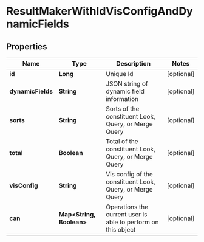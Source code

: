 
# ResultMakerWithIdVisConfigAndDynamicFields

## Properties
Name | Type | Description | Notes
------------ | ------------- | ------------- | -------------
**id** | **Long** | Unique Id |  [optional]
**dynamicFields** | **String** | JSON string of dynamic field information |  [optional]
**sorts** | **String** | Sorts of the constituent Look, Query, or Merge Query |  [optional]
**total** | **Boolean** | Total of the constituent Look, Query, or Merge Query |  [optional]
**visConfig** | **String** | Vis config of the constituent Look, Query, or Merge Query |  [optional]
**can** | **Map&lt;String, Boolean&gt;** | Operations the current user is able to perform on this object |  [optional]



